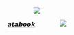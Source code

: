 <div id="header" align="center">

![](https://64.media.tumblr.com/ba0960a689eab34146033adfbc6a68f3/29772c59ce61026c-bd/s1280x1920/9fa745e89b6be93b2c74ba31ab35bc0503dcc3aa.pnj)

[𝙖𝙩𝙖𝙗𝙤𝙤𝙠](https://spiritbox.atabook.org/)   　   　   　  ![](https://64.media.tumblr.com/06592d6d886110bca0ece57e52df9300/0f1dd797b5574c42-fc/s75x75_c1/b63d5e0c5531bbafd92a715baaacb9532d5b2372.gifv)


